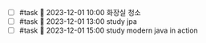 - [ ] #task 📅 2023-12-01 10:00 화장실 청소
- [ ] #task 📅 2023-12-01 13:00 study jpa
- [ ] #task 📅 2023-12-01 15:00 study modern java in action
